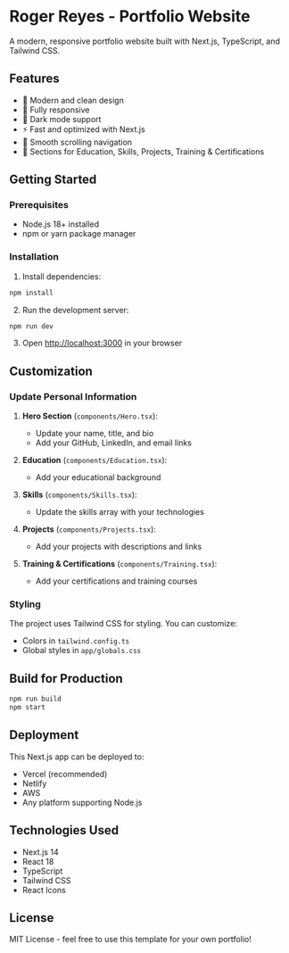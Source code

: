 # Roger Reyes - Portfolio Website

A modern, responsive portfolio website built with Next.js, TypeScript, and Tailwind CSS.

## Features

- 🎨 Modern and clean design
- 📱 Fully responsive
- 🌙 Dark mode support
- ⚡ Fast and optimized with Next.js
- 🎯 Smooth scrolling navigation
- 💼 Sections for Education, Skills, Projects, Training & Certifications

## Getting Started

### Prerequisites

- Node.js 18+ installed
- npm or yarn package manager

### Installation

1. Install dependencies:
```bash
npm install
```

2. Run the development server:
```bash
npm run dev
```

3. Open [http://localhost:3000](http://localhost:3000) in your browser

## Customization

### Update Personal Information

1. **Hero Section** (`components/Hero.tsx`):
   - Update your name, title, and bio
   - Add your GitHub, LinkedIn, and email links

2. **Education** (`components/Education.tsx`):
   - Add your educational background

3. **Skills** (`components/Skills.tsx`):
   - Update the skills array with your technologies

4. **Projects** (`components/Projects.tsx`):
   - Add your projects with descriptions and links

5. **Training & Certifications** (`components/Training.tsx`):
   - Add your certifications and training courses

### Styling

The project uses Tailwind CSS for styling. You can customize:
- Colors in `tailwind.config.ts`
- Global styles in `app/globals.css`

## Build for Production

```bash
npm run build
npm start
```

## Deployment

This Next.js app can be deployed to:
- Vercel (recommended)
- Netlify
- AWS
- Any platform supporting Node.js

## Technologies Used

- Next.js 14
- React 18
- TypeScript
- Tailwind CSS
- React Icons

## License

MIT License - feel free to use this template for your own portfolio!
